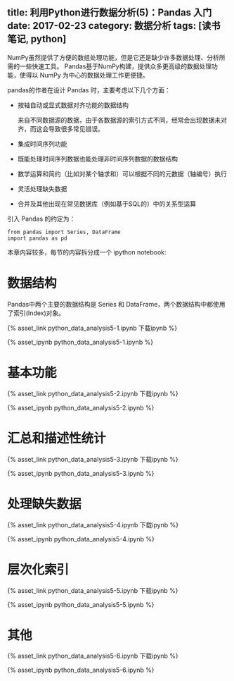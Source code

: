 title: 利用Python进行数据分析(5)：Pandas 入门
date: 2017-02-23
category: 数据分析
tags: [读书笔记, python]
---

NumPy虽然提供了方便的数组处理功能，但是它还是缺少许多数据处理、分析所需的一些快速工具。
Pandas基于NumPy构建，提供众多更高级的数据处理功能，使得以 NumPy 为中心的数据处理工作更便捷。

<!-- more -->

pandas的作者在设计 Pandas 时，主要考虑以下几个方面：

- 按轴自动或显式数据对齐功能的数据结构

  来自不同数据源的数据，由于各数据源的索引方式不同，经常会出现数据未对齐，而这会导致很多常见错误。

- 集成时间序列功能
- 既能处理时间序列数据也能处理非时间序列数据的数据结构
- 数学运算和简约（比如对某个轴求和）可以根据不同的元数据（轴编号）执行
- 灵活处理缺失数据
- 合并及其他出现在常见数据库（例如基于SQL的）中的关系型运算

引入 Pandas 的约定为：

```
from pandas import Series, DataFrame
import pandas as pd
```

本章内容较多，每节的内容拆分成一个 ipython notebook:

# 数据结构

 Pandas中两个主要的数据结构是 Series 和 DataFrame，两个数据结构中都使用了索引(Index)对象。

{% asset_link python_data_analysis5-1.ipynb 下载ipynb %}

{% asset_ipynb python_data_analysis5-1.ipynb %}

# 基本功能

{% asset_link python_data_analysis5-2.ipynb 下载ipynb %}

{% asset_ipynb python_data_analysis5-2.ipynb %}

# 汇总和描述性统计

{% asset_link python_data_analysis5-3.ipynb 下载ipynb %}

{% asset_ipynb python_data_analysis5-3.ipynb %}


# 处理缺失数据

{% asset_link python_data_analysis5-4.ipynb 下载ipynb %}

{% asset_ipynb python_data_analysis5-4.ipynb %}

# 层次化索引

{% asset_link python_data_analysis5-5.ipynb 下载ipynb %}

{% asset_ipynb python_data_analysis5-5.ipynb %}

# 其他


{% asset_link python_data_analysis5-6.ipynb 下载ipynb %}

{% asset_ipynb python_data_analysis5-6.ipynb %}

